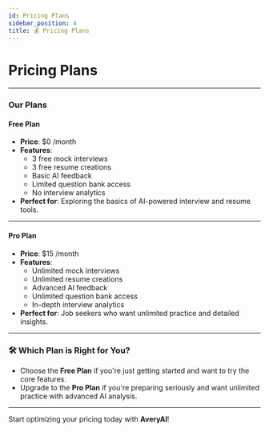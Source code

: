 ```yaml
---
id: Pricing Plans
sidebar_position: 4
title: 💰 Pricing Plans
---
```


# Pricing Plans

---

### Our Plans

#### **Free Plan**

- **Price**: $0 /month
- **Features**:
  - 3 free mock interviews
  - 3 free resume creations
  - Basic AI feedback
  - Limited question bank access
  - No interview analytics
- **Perfect for**: Exploring the basics of AI-powered interview and resume tools.

---

#### **Pro Plan**

- **Price**: $15 /month
- **Features**:
  - Unlimited mock interviews
  - Unlimited resume creations
  - Advanced AI feedback
  - Unlimited question bank access
  - In-depth interview analytics
- **Perfect for**: Job seekers who want unlimited practice and detailed insights.

---

### 🛠️ Which Plan is Right for You?

- Choose the **Free Plan** if you're just getting started and want to try the core features.
- Upgrade to the **Pro Plan** if you're preparing seriously and want unlimited practice with advanced AI analysis.

---

Start optimizing your pricing today with **AveryAI**!
